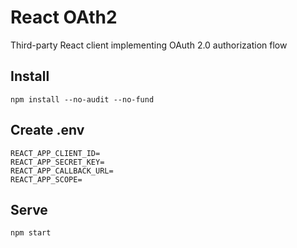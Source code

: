 # React OAth2

Third-party React client implementing OAuth 2.0 authorization flow

## Install

```shell
npm install --no-audit --no-fund
```

## Create .env

```shell
REACT_APP_CLIENT_ID=
REACT_APP_SECRET_KEY=
REACT_APP_CALLBACK_URL=
REACT_APP_SCOPE=
```

## Serve

```shell
npm start
```
